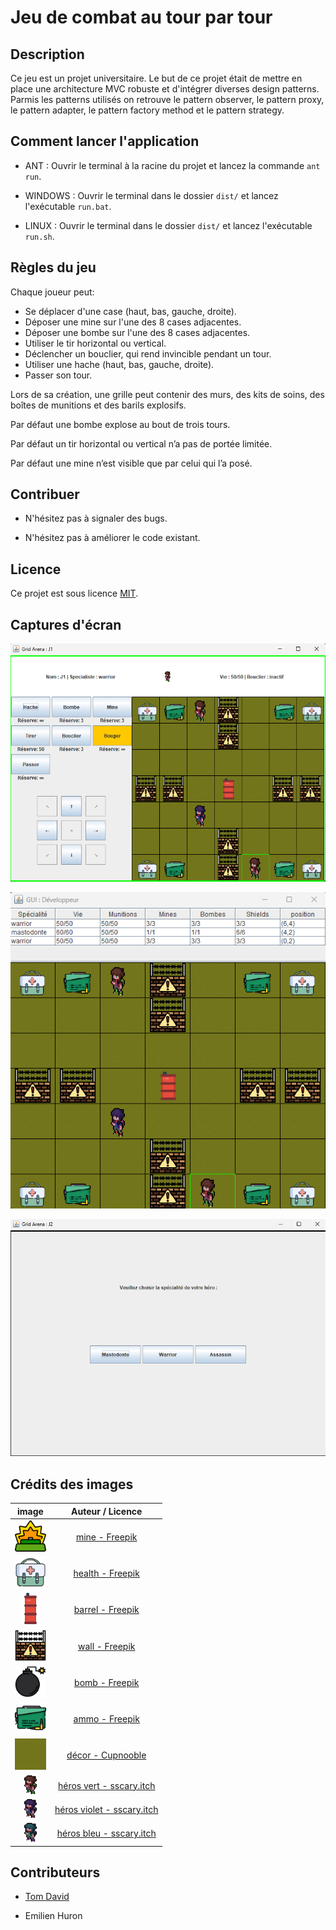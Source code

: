 # Jeu de combat au tour par tour

## Description

Ce jeu est un projet universitaire.
Le but de ce projet était de mettre en place une architecture MVC robuste et d'intégrer diverses design patterns.
Parmis les patterns utilisés on retrouve le pattern observer, le pattern proxy, le pattern adapter, le pattern factory method et le pattern strategy.

## Comment lancer l'application

+ ANT : Ouvrir le terminal à la racine du projet et lancez la commande `ant run`.

+ WINDOWS : Ouvrir le terminal dans le dossier `dist/` et lancez l'exécutable `run.bat`.

+ LINUX : Ouvrir le terminal dans le dossier `dist/` et lancez l'exécutable `run.sh`.


## Règles du jeu

Chaque joueur peut:
+ Se déplacer d'une case (haut, bas, gauche, droite).
+ Déposer une mine sur l'une des 8 cases adjacentes.
+ Déposer une bombe sur l'une des 8 cases adjacentes.
+ Utiliser le tir horizontal ou vertical.
+ Déclencher un bouclier, qui rend invincible pendant un tour.
+ Utiliser une hache (haut, bas, gauche, droite).
+ Passer son tour.

Lors de sa création, une grille peut contenir des murs, des kits de soins, des boîtes de
munitions et des barils explosifs. 

Par défaut une bombe explose au bout de trois tours.

Par défaut un tir horizontal ou vertical n’a pas de portée limitée.

Par défaut une mine n’est visible que par celui qui l’a posé.

## Contribuer

+ N'hésitez pas à signaler des bugs.

+ N'hésitez pas à améliorer le code existant.

## Licence

Ce projet est sous licence [MIT](./LICENSE.md).

## Captures d'écran

![vue-joueur](./screenshots/vue-joueur.png)

![vue-jeu-complet](./screenshots/vue-jeu-complet.png)

![choisir personnage](./screenshots/choisir-personnage.png)

## Crédits des images

|                                      image                                        |                                Auteur / Licence                                 |
|:---------------------------------------------------------------------------------:|:-------------------------------------------------------------------------------:|
|  <img src="./src/resources/images/mine.png" alt="mine" width="50" height="50">    |              [mine - Freepik](https://fontawesome.com/icons/)                   |
| <img src="./src/resources/images/health.png" alt="health" width="50" height="50"> |              [health - Freepik](https://fontawesome.com/icons/)                 |
| <img src="./src/resources/images/barrel.png" alt="barrel" width="30" height="50"> |              [barrel - Freepik](https://fontawesome.com/icons/)                 |
|  <img src="./src/resources/images/wall.png" alt="wall" width="50" height="50">    |              [wall - Freepik](https://fontawesome.com/icons/)                   |
|  <img src="./src/resources/images/bomb.png" alt="bomb" width="50" height="50">    |              [bomb - Freepik](https://fontawesome.com/icons/)                   |
|  <img src="./src/resources/images/ammo.png" alt="ammo" width="50" height="50">    |              [ammo - Freepik](https://fr.freepik.com/icone/munitions_3836821)   |
| <img src="./src/resources/images/ground.png" alt="ground" width="50" height="50"> | [décor - Cupnooble](https://cupnooble.itch.io/sprout-lands-asset-pack?download) |
|  <img src="./src/resources/images/vert.png" alt="vert" width="20" height="30">    |   [héros vert - sscary.itch](https://sscary.itch.io/the-adventurer-male)        |
|  <img src="./src/resources/images/violet.png" alt="violet" width="20" height="30">|   [héros violet - sscary.itch](https://sscary.itch.io/the-adventurer-male)      |
|  <img src="./src/resources/images/blue.png" alt="bleu" width="20" height="30">    |   [héros bleu - sscary.itch](https://sscary.itch.io/the-adventurer-male)        |

## Contributeurs

+ [Tom David](https://github.com/kitoutou999)

+ Emilien Huron
